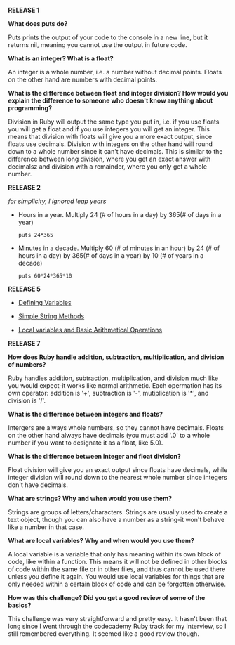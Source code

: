 **RELEASE 1**

**What does puts do?**

Puts prints the output of your code to the console in a new line, but it returns nil, meaning you cannot use the output in future code.

**What is an integer? What is a float?**

An integer is a whole number, i.e. a number without decimal points. Floats on the other hand are numbers with decimal points.

**What is the difference between float and integer division? How would you explain the difference to someone who doesn't know anything about programming?**

Division in Ruby will output the same type you put in, i.e. if you use floats you will get a float and if you use integers you will get an integer. This means that division with floats will give you a more exact output, since floats use decimals. Division with integers on the other hand will round down to a whole number since it can't have decimals. This is similar to the difference between long division, where you get an exact answer with decimalsz and division with a remainder, where you only get a whole number.

**RELEASE 2**

*for simplicity, I ignored leap years*

* Hours in a year. Multiply 24 (# of hours in a day) by 365(# of days in a year)

  ```
  puts 24*365
  ```

* Minutes in a decade. Multiply 60 (# of minutes in an hour) by 24 (# of hours in a day) by 365(# of days in a year) by 10 (# of years in a decade)

  ```
  puts 60*24*365*10
  ```

**RELEASE 5**

* [Defining Variables](https://github.com/Katushe/phase-0/blob/master/week-4/defining-variables.rb)

* [Simple String Methods](https://github.com/Katushe/phase-0/blob/master/week-4/simple-string.rb)

* [Local variables and Basic Arithmetical Operations](https://github.com/Katushe/phase-0/blob/master/week-4/basic-math.rb)

**RELEASE 7**

**How does Ruby handle addition, subtraction, multiplication, and division of numbers?**

Ruby handles addition, subtraction, multiplication, and division much like you would expect-it works like normal arithmetic. Each opermation has its own operator: addition is '+', subtraction is '-', mutiplication is '*', and division is '/'.

**What is the difference between integers and floats?**

Intergers are always whole numbers, so they cannot have decimals. Floats on the other hand always have decimals (you must add '.0' to a whole number if you want to designate it as a float, like 5.0).

**What is the difference between integer and float division?**

Float division will give you an exact output since floats have decimals, while integer division will round down to the nearest whole number since integers don't have decimals.

**What are strings? Why and when would you use them?**

Strings are groups of letters/characters. Strings are usually used to create a text object, though you can also have a number as a string-it won't behave like a number in that case.

**What are local variables? Why and when would you use them?**

A local variable is a variable that only has meaning within its own block of code, like within a function. This means it will not be defined in other blocks of code within the same file or in other files, and thus cannot be used there unless you define it again. You would use local variables for things that are only needed within a certain block of code and can be forgotten otherwise.

**How was this challenge? Did you get a good review of some of the basics?**

This challenge was very straightforward and pretty easy. It hasn't been that long since I went through the codecademy Ruby track for my interview, so I still remembered everything. It seemed like a good review though.

